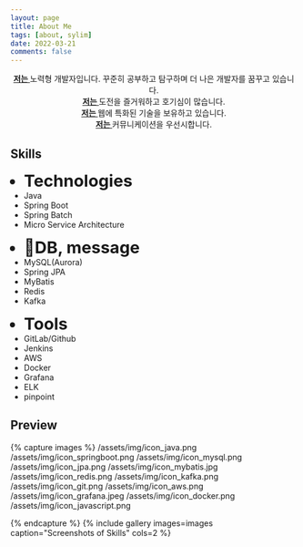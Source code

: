 ```yaml
---
layout: page
title: About Me
tags: [about, sylim]
date: 2022-03-21
comments: false
---
```

    
<center>
	<a href="http://sylim95.github.io/"><b>저는 </b></a>노력형 개발자입니다. 꾸준히 공부하고 탐구하며 더 나은 개발자를 꿈꾸고 있습니다.<br>
	<a href="http://sylim95.github.io/"><b>저는 </b></a>도전을 즐거워하고 호기심이 많습니다.<br>
	<a href="http://sylim95.github.io/"><b>저는 </b></a>웹에 특화된 기술을 보유하고 있습니다.<br>
	<a href="http://sylim95.github.io/"><b>저는 </b></a>커뮤니케이션을 우선시합니다.
</center>

## Skills
<ul class="skills">
	<li style="font-weight: bold;font-size: 29px;">Technologies</li>
	<li>Java</li> 
    <li>Spring Boot</li> 
	<li>Spring Batch</li> 
    <li>Micro Service Architecture</li> 
</ul>
<ul class="skills">
	<li style="font-weight: bold;font-size: 29px;">DB, message</li>  
	<li>MySQL(Aurora)</li> 
    <li>Spring JPA</li> 
    <li>MyBatis</li> 
	<li>Redis</li> 
	<li>Kafka</li> 
</ul>
<ul class="skills">
	<li style="font-weight: bold;font-size: 29px;">Tools</li>  
	<li>GitLab/Github</li> 
	<li>Jenkins</li> 
    <li>AWS</li> 
    <li>Docker</li> 
    <li>Grafana</li> 
    <li>ELK</li> 
    <li>pinpoint</li> 
</ul>
<div style="float:none; clear:both; height: 0; border: none;"></div>


## Preview

{% capture images %}
    /assets/img/icon_java.png
    /assets/img/icon_springboot.png
    /assets/img/icon_mysql.png
    /assets/img/icon_jpa.png
    /assets/img/icon_mybatis.jpg
    /assets/img/icon_redis.png
    /assets/img/icon_kafka.png
    /assets/img/icon_git.png
    /assets/img/icon_aws.png
    /assets/img/icon_grafana.jpeg
    /assets/img/icon_docker.png
    /assets/img/icon_javascript.png
    
{% endcapture %}
{% include gallery images=images caption="Screenshots of Skills" cols=2 %}
